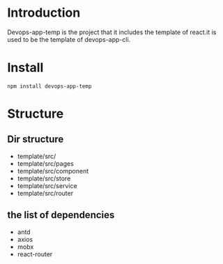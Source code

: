 # Introduction
Devops-app-temp is the project that it includes the template of react.it is used to be the template of devops-app-cli.
# Install
`
npm install devops-app-temp
`
# Structure
## Dir structure
* template/src/ 
* template/src/pages
* template/src/component
* template/src/store
* template/src/service
* template/src/router

## the list of dependencies
* antd
* axios
* mobx
* react-router
